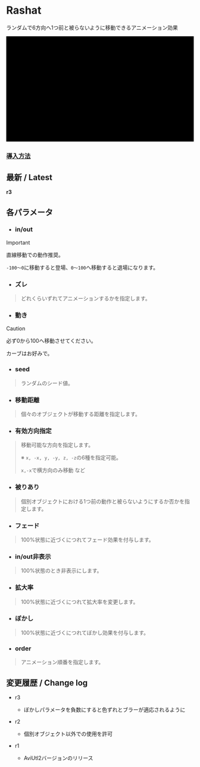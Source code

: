 # Rashat

ランダムで6方向へ1つ前と被らないように移動できるアニメーション効果

![sample](rashat.gif)

### [導入方法](https://github.com/nea-c/AviUtl-Scripts/archive/refs/heads/master.zip)

## 最新 / Latest

**r3**

## 各パラメータ


* ### in/out
> [!IMPORTANT]
> 直線移動での動作推奨。
>
> `-100～0`に移動すると登場、`0～100`へ移動すると退場になります。

* ### ズレ
> どれくらいずれてアニメーションするかを指定します。

* ### 動き
> [!CAUTION]
> 必ず0から100へ移動させてください。
>
> カーブはお好みで。

* ### seed
> ランダムのシード値。

* ### 移動距離
> 個々のオブジェクトが移動する距離を指定します。

* ### 有効方向指定
> 移動可能な方向を指定します。
>
> ※ `x, -x, y, -y, z, -z`の6種を指定可能。
>
> `x,-x`で横方向のみ移動 など

* ### 被りあり
> 個別オブジェクトにおける1つ前の動作と被らないようにするか否かを指定します。

* ### フェード
> 100%状態に近づくにつれてフェード効果を付与します。

* ### in/out非表示
> 100%状態のとき非表示にします。

* ### 拡大率
> 100%状態に近づくにつれて拡大率を変更します。

* ### ぼかし
> 100%状態に近づくにつれてぼかし効果を付与します。

* ### order
> アニメーション順番を指定します。



## 変更履歴 / Change log

- r3
    - ぼかしパラメータを負数にすると色ずれとブラーが適応されるように

- r2
    - 個別オブジェクト以外での使用を許可

- r1
    - AviUtl2バージョンのリリース